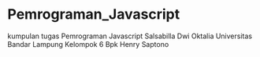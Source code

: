 # Pemrograman_Javascript
kumpulan tugas Pemrograman Javascript Salsabilla Dwi Oktalia Universitas Bandar Lampung Kelompok 6 Bpk Henry Saptono
